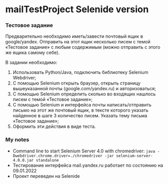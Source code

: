 # mailTestProject Selenide version

### Тестовое задание

Предварительно необходимо иметь/завести почтовый ящик в google/yandex. Отправить на этот ящик несколько писем с темой «Тестовое задание» с любым содержимым (можно отправить с этого же ящика самому себе).

В задании необходимо:

1. Использовать Python/Java, подключить библиотеку Selenium Webdriver;
2. С помощью Selenium открыть браузер, открыть страницу вышеуказанной почты (google.com/yandex.ru) и авторизоваться;
3. С помощью Selenium определить сколько во входящих нашлось писем с
темой «Тестовое задание»;
4. С помощью Selenium и интерфейса почты написать/отправить письмо на этот же почтовый ящик, в тексте которого указать найденное в шаге 3 количество писем. Указать тему письма «Тестовое задание»;
5. Оформить эти действия в виде теста.

### My notes
* Command line to start Selenium Server 4.0 with chromedriver: `java -Dwebdriver.chrome.driver=./chromedriver -jar selenium-server-4.0.0.jar standalone`
* Тестирование интерфейса mail.yandex.ru работает по состоянию на 09.01.2022
* Проект переведен на Selenide

